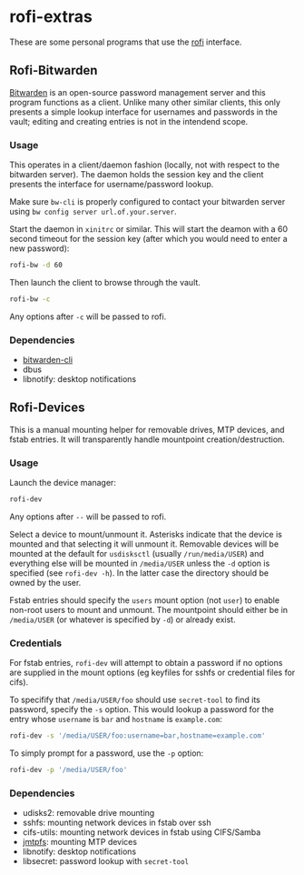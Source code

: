 # rofi-extras

These are some personal programs that use the
[rofi](https://github.com/davatorium/rofi) interface.

## Rofi-Bitwarden

[Bitwarden](https://bitwarden.com/) is an open-source password management server
and this program functions as a client. Unlike many other similar clients, this
only presents a simple lookup interface for usernames and passwords in the
vault; editing and creating entries is not in the intendend scope.

### Usage

This operates in a client/daemon fashion (locally, not with respect to the
bitwarden server). The daemon holds the session key and the client presents the
interface for username/password lookup.

Make sure `bw-cli` is properly configured to contact your bitwarden server using
`bw config server url.of.your.server`.

Start the daemon in `xinitrc` or similar. This will start the deamon with a
60 second timeout for the session key (after which you would need to enter a new
password):

``` sh
rofi-bw -d 60
```

Then launch the client to browse through the vault.

``` sh
rofi-bw -c
```

Any options after `-c` will be passed to rofi.

### Dependencies
- [bitwarden-cli](https://github.com/bitwarden/cli)
- dbus
- libnotify: desktop notifications

## Rofi-Devices

This is a manual mounting helper for removable drives, MTP devices, and fstab
entries. It will transparently handle mountpoint creation/destruction.

### Usage

Launch the device manager:

``` sh
rofi-dev
```

Any options after `--` will be passed to rofi.

Select a device to mount/unmount it. Asterisks indicate that the device is
mounted and that selecting it will unmount it. Removable devices will be mounted
at the default for `usdisksctl` (usually `/run/media/USER`) and everything else
will be mounted in `/media/USER` unless the `-d` option is specified (see
`rofi-dev -h`). In the latter case the directory should be owned by the user.

Fstab entries should specify the `users` mount option (not `user`) to enable
non-root users to mount and unmount. The mountpoint should either be in
`/media/USER` (or whatever is specified by `-d`) or already exist.

### Credentials

For fstab entries, `rofi-dev` will attempt to obtain a password if no options
are supplied in the mount options (eg keyfiles for sshfs or credential files for
cifs).

To specifify that `/media/USER/foo` should use `secret-tool` to find its
password, specify the `-s` option. This would lookup a password for the entry
whose `username` is `bar` and `hostname` is `example.com`:

``` sh
rofi-dev -s '/media/USER/foo:username=bar,hostname=example.com'
```

To simply prompt for a password, use the `-p` option:

``` sh
rofi-dev -p '/media/USER/foo'
```

### Dependencies
- udisks2: removable drive mounting
- sshfs: mounting network devices in fstab over ssh
- cifs-utils: mounting network devices in fstab using CIFS/Samba
- [jmtpfs](https://github.com/JasonFerrara/jmtpfs): mounting MTP devices
- libnotify: desktop notifications
- libsecret: password lookup with `secret-tool`
